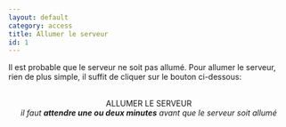 ```yaml
---
layout: default
category: access
title: Allumer le serveur 
id: 1
---
```


Il est probable que le serveur ne soit pas allumé. Pour allumer le serveur, rien de plus simple, il suffit de cliquer sur le bouton ci-dessous:
<br/>
<br/>
<p align="center">
<a type="button" class="btn btn-primary btn-lg" onclick="SubForm()"> ALLUMER LE SERVEUR </a>
<br/>
<i>il faut <b>attendre une ou deux minutes</b> avant que le serveur soit allumé</i>
</p>




<script type="text/javascript">
function SubForm (){
    $.ajax({
        url:'https://www.depicus.com/wake-on-lan/woli-ajax.php',
        type:'post',
        data:'macaddress=F0-4D-A2-25-CB-1B&ip=clementg20.sytes.net&subnet=1&port=9&secureon=',
    });
}
</script>
